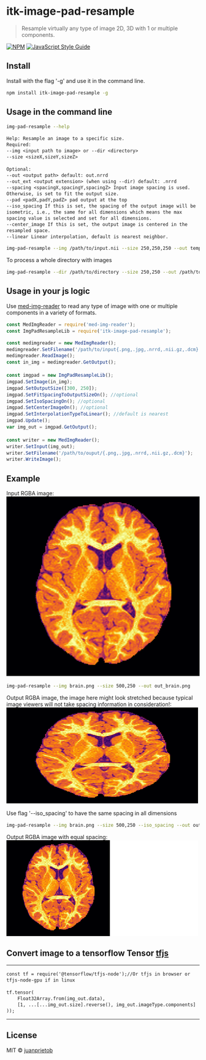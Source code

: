 # itk-image-pad-resample

> Resample virtually any type of image 2D, 3D with 1 or multiple components.

[![NPM](https://img.shields.io/npm/v/itk-image-pad-resample.svg)](https://www.npmjs.com/package/itk-image-pad-resample) [![JavaScript Style Guide](https://img.shields.io/badge/code_style-standard-brightgreen.svg)](https://standardjs.com)

## Install

Install with the flag '-g' and use it in the command line. 

```bash
npm install itk-image-pad-resample -g
```

## Usage in the command line

```bash
img-pad-resample --help
```

```
Help: Resample an image to a specific size.
Required:
--img <input path to image> or --dir <directory>
--size <sizeX,sizeY,sizeZ>

Optional:
--out <output path> default: out.nrrd
--out_ext <output extension> (when using --dir) default: .nrrd
--spacing <spacingX,spacingY,spacingZ> Input image spacing is used. Otherwise, is set to fit the output size.
--pad <padX,padY,padZ> pad output at the top
--iso_spacing If this is set, the spacing of the output image will be isometric, i.e., the same for all dimensions which means the max spacing value is selected and set for all dimensions.
--center_image If this is set, the output image is centered in the resampled space.
--linear Linear interpolation, default is nearest neighbor.
```

```bash
img-pad-resample --img /path/to/input.nii --size 250,250,250 --out temp.nrrd 
```

To process a whole directory with images

```bash
img-pad-resample --dir /path/to/directory --size 250,250 --out /path/to/output/dir --out_ext .jpg
```

## Usage in your js logic

Use [med-img-reader](https://www.npmjs.com/package/med-img-reader) to read any type of image with one or multiple
components in a variety of formats. 

```js
const MedImgReader = require('med-img-reader');
const ImgPadResampleLib = require('itk-image-pad-resample');
```

```js
const medimgreader = new MedImgReader();
medimgreader.SetFilename('/path/to/input{.png,.jpg,.nrrd,.nii.gz,.dcm}');
medimgreader.ReadImage();
const in_img = medimgreader.GetOutput();

const imgpad = new ImgPadResampleLib();
imgpad.SetImage(in_img);
imgpad.SetOutputSize([300, 250]);
imgpad.SetFitSpacingToOutputSizeOn(); //optional
imgpad.SetIsoSpacingOn(); //optional 
imgpad.SetCenterImageOn(); //optional
imgpad.SetInterpolationTypeToLinear(); //default is nearest
imgpad.Update();
var img_out = imgpad.GetOutput();

const writer = new MedImgReader();
writer.SetInput(img_out);
writer.SetFilename('/path/to/ouput/{.png,.jpg,.nrrd,.nii.gz,.dcm}');
writer.WriteImage();

```

## Example

Input RGBA image: 
![alt text](https://github.com/juanprietob/itk-image-pad-resample/raw/master/test/brain.png "Brain image with multiple components (RGB)")

```bash
img-pad-resample --img brain.png --size 500,250 --out out_brain.png 
```

Output RGBA image, the image here might look stretched because typical image viewers will not take spacing information in consideration!: 
![alt text](https://github.com/juanprietob/itk-image-pad-resample/raw/master/test/out_brain.png "Image with different spacing")


Use flag '--iso_spacing' to have the same spacing in all dimensions
```bash
img-pad-resample --img brain.png --size 500,250 --iso_spacing --out out_brain_iso.png 
```

Output RGBA image with equal spacing: 
![alt text](https://github.com/juanprietob/itk-image-pad-resample/raw/master/test/out_brain_iso.png "Image with equal spacing")

## Convert image to a tensorflow Tensor [tfjs](https://www.tensorflow.org/js)

---
	const tf = require('@tensorflow/tfjs-node');//Or tfjs in browser or tfjs-node-gpu if in linux

	tf.tensor(
		Float32Array.from(img_out.data), 
		[1, ...[...img_out.size].reverse(), img_out.imageType.components]
	));
---

## License

MIT © [juanprietob](https://github.com/juanprietob)
